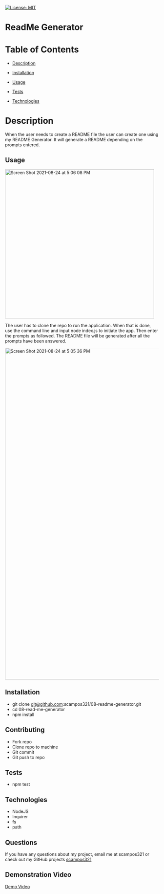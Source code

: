 [![License: MIT](https://img.shields.io/badge/License-MIT-yellow.svg)](https://opensource.org/licenses/MIT)


# ReadMe Generator
# Table of Contents

* [Description](#description)

* [Installation](#installation)

* [Usage](#usage)

* [Tests](#tests)

* [Technologies](#technologies)

# Description
When the user needs to create a README file the user can create one using my README Generator. It will generate a README depending on the prompts entered.

## Usage
<img width="488" alt="Screen Shot 2021-08-24 at 5 06 08 PM" src="https://user-images.githubusercontent.com/85428896/130690491-1dee9483-c86a-4985-bec7-399a9c1f3c7b.png">

The user has to clone the repo to run the application. When that is done, use the command line and input node index.js to initiate the app.
Then enter the prompts as followed. The README file will be generated after all the prompts have been answered.

<img width="1085" alt="Screen Shot 2021-08-24 at 5 05 36 PM" src="https://user-images.githubusercontent.com/85428896/130690927-bfdb752b-d96a-4ade-9fe5-4049881b1380.png">


## Installation
* git clone git@github.com:scampos321/08-readme-generator.git
* cd 08-read-me-generator
* npm install
    
## Contributing
* Fork repo
* Clone repo to machine
* Git commit
* Git push to repo

## Tests

* npm test
   
## Technologies
* NodeJS
* Inquirer
* fs
* path

## Questions

If you have any questions about my project, email me at scampos321 or check out my GitHub projects [scampos321](https://github.comscampos321)   

## Demonstration Video
[Demo Video](https://drive.google.com/file/d/1YoLmf54AS7hJUb2Sm-RYlSGlJYPExMAe/view?usp=sharing)

